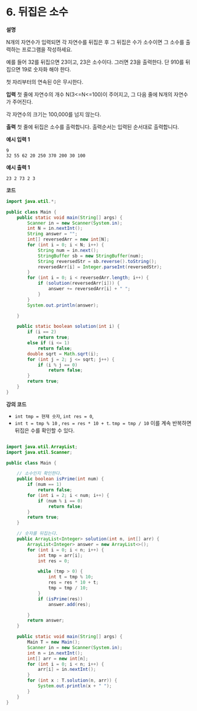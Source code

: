 # 6. 뒤집은 소수

**설명**

N개의 자연수가 입력되면 각 자연수를 뒤집은 후 그 뒤집은 수가 소수이면 그 소수를 출력하는 프로그램을 작성하세요.

예를 들어 32를 뒤집으면 23이고, 23은 소수이다. 그러면 23을 출력한다. 단 910를 뒤집으면 19로 숫자화 해야 한다.

첫 자리부터의 연속된 0은 무시한다.

**입력**
첫 줄에 자연수의 개수 N(3<=N<=100)이 주어지고, 그 다음 줄에 N개의 자연수가 주어진다.

각 자연수의 크기는 100,000를 넘지 않는다.

**출력**
첫 줄에 뒤집은 소수를 출력합니다. 출력순서는 입력된 순서대로 출력합니다.

**예시 입력 1**

```
9
32 55 62 20 250 370 200 30 100
```

**예시 출력 1**

```
23 2 73 2 3
```

**코드**

```java
import java.util.*;

public class Main {
    public static void main(String[] args) {
        Scanner in = new Scanner(System.in);
        int N = in.nextInt();
        String answer = "";
        int[] reversedArr = new int[N];
        for (int i = 0; i < N; i++) {
            String num = in.next();
            StringBuffer sb = new StringBuffer(num);
            String reversedStr = sb.reverse().toString();
            reversedArr[i] = Integer.parseInt(reversedStr);
        }
        for (int i = 0; i < reversedArr.length; i++) {
            if (solution(reversedArr[i])) {
                answer += reversedArr[i] + " ";
            }
        }
        System.out.println(answer);

    }

    public static boolean solution(int i) {
        if (i == 2)
            return true;
        else if (i <= 1)
            return false;
        double sqrt = Math.sqrt(i);
        for (int j = 2; j <= sqrt; j++) {
            if (i % j == 0)
                return false;
        }
        return true;
    }
}

```

**강의 코드**

- `int tmp = 현재 숫자`, `int res = 0`,
- `int t = tmp % 10` , `res = res * 10 + t`. `tmp = tmp / 10`
  이를 계속 반복하면 뒤집은 수를 확인할 수 있다.

```java

import java.util.ArrayList;
import java.util.Scanner;

public class Main {

    // 소수인지 확인한다.
    public boolean isPrime(int num) {
        if (num == 1)
            return false;
        for (int i = 2; i < num; i++) {
            if (num % i == 0)
                return false;
        }
        return true;
    }

    // 숫자를 뒤집는다.
    public ArrayList<Integer> solution(int n, int[] arr) {
        ArrayList<Integer> answer = new ArrayList<>();
        for (int i = 0; i < n; i++) {
            int tmp = arr[i];
            int res = 0;

            while (tmp > 0) {
                int t = tmp % 10;
                res = res * 10 + t;
                tmp = tmp / 10;
            }
            if (isPrime(res))
                answer.add(res);

        }
        return answer;
    }

    public static void main(String[] args) {
        Main T = new Main();
        Scanner in = new Scanner(System.in);
        int n = in.nextInt();
        int[] arr = new int[n];
        for (int i = 0; i < n; i++) {
            arr[i] = in.nextInt();
        }
        for (int x : T.solution(n, arr)) {
            System.out.println(x + " ");
        }
    }
}

```
